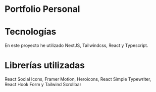 # Portfolio Personal

# Tecnologías
En este proyecto he utilizado NextJS, Tailwindcss, React y Typescript.

# Librerías utilizadas
React Social Icons, Framer Motion, Heroicons, React Simple Typewriter, React Hook Form y Tailwind Scrollbar
